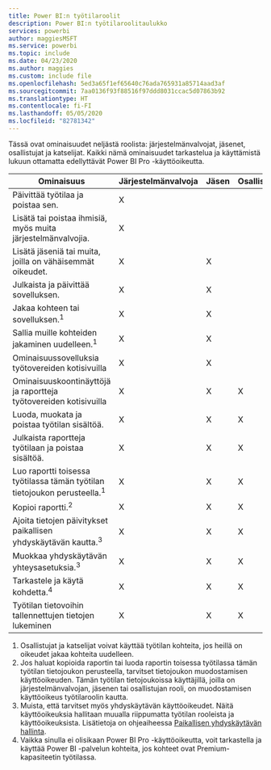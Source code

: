 ```yaml
---
title: Power BI:n työtilaroolit
description: Power BI:n työtilaroolitaulukko
services: powerbi
author: maggiesMSFT
ms.service: powerbi
ms.topic: include
ms.date: 04/23/2020
ms.author: maggies
ms.custom: include file
ms.openlocfilehash: 5ed3a65f1ef65640c76ada765931a85714aad3af
ms.sourcegitcommit: 7aa0136f93f88516f97ddd8031ccac5d07863b92
ms.translationtype: HT
ms.contentlocale: fi-FI
ms.lasthandoff: 05/05/2020
ms.locfileid: "82781342"
---
```

Tässä ovat ominaisuudet neljästä roolista: järjestelmänvalvojat, jäsenet, osallistujat ja katselijat. Kaikki nämä ominaisuudet tarkastelua ja käyttämistä lukuun ottamatta edellyttävät Power BI Pro -käyttöoikeutta.

|Ominaisuus   | Järjestelmänvalvoja  | Jäsen  | Osallistuja  | Katselija |
|---|---|---|---|---|
| Päivittää työtilaa ja poistaa sen.  | X  |   |   |   | 
| Lisätä tai poistaa ihmisiä, myös muita järjestelmänvalvojia.  | X  |   |   |   |
| Lisätä jäseniä tai muita, joilla on vähäisemmät oikeudet.  |  X | X  |   |   |
| Julkaista ja päivittää sovelluksen. |  X | X  |   |   |
| Jakaa kohteen tai sovelluksen.<sup>1</sup> |  X | X  |   |   |
| Sallia muille kohteiden jakaminen uudelleen.<sup>1</sup> |  X | X  |   |   |
| Ominaisuussovelluksia työtovereiden kotisivuilla |  X | X  |   |   |
| Ominaisuuskoontinäyttöjä ja raportteja työtovereiden kotisivuilla |  X | X  | X |   |
| Luoda, muokata ja poistaa työtilan sisältöä.  |  X | X  | X  |   |
| Julkaista raportteja työtilaan ja poistaa sisältöä.  |  X | X  | X  |   |
| Luo raportti toisessa työtilassa tämän työtilan tietojoukon perusteella.<sup>1</sup> |  X | X  | X  |   |
| Kopioi raportti.<sup>2</sup> | X | X | X |  |
| Ajoita tietojen päivitykset paikallisen yhdyskäytävän kautta.<sup>3</sup> | X | X | X |  |
| Muokkaa yhdyskäytävän yhteysasetuksia.<sup>3</sup> | X | X | X |  |
| Tarkastele ja käytä kohdetta.<sup>4</sup> |  X | X  | X  | X  |
| Työtilan tietovoihin tallennettujen tietojen lukeminen | X | X | X | X |

1. Osallistujat ja katselijat voivat käyttää työtilan kohteita, jos heillä on oikeudet jakaa kohteita uudelleen.
2. Jos haluat kopioida raportin tai luoda raportin toisessa työtilassa tämän työtilan tietojoukon perusteella, tarvitset tietojoukon muodostamisen käyttöoikeuden. Tämän työtilan tietojoukoissa käyttäjillä, joilla on järjestelmänvalvojan, jäsenen tai osallistujan rooli, on muodostamisen käyttöoikeus työtilaroolin kautta.
3. Muista, että tarvitset myös yhdyskäytävän käyttöoikeudet. Näitä käyttöoikeuksia hallitaan muualla riippumatta työtilan rooleista ja käyttöoikeuksista. Lisätietoja on ohjeaiheessa [Paikallisen yhdyskäytävän hallinta](https://docs.microsoft.com/data-integration/gateway/service-gateway-manage).
4. Vaikka sinulla ei olisikaan Power BI Pro -käyttöoikeutta, voit tarkastella ja käyttää Power BI -palvelun kohteita, jos kohteet ovat Premium-kapasiteetin työtilassa.

